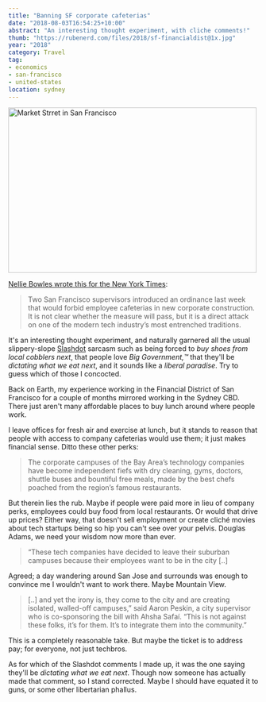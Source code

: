 ```yaml
---
title: "Banning SF corporate cafeterias"
date: "2018-08-03T16:54:25+10:00"
abstract: "An interesting thought experiment, with cliche comments!"
thumb: "https://rubenerd.com/files/2018/sf-financialdist@1x.jpg"
year: "2018"
category: Travel
tag:
- economics
- san-francisco
- united-states
location: sydney
---
```

<p><img src="https://rubenerd.com/files/2018/sf-financialdist@1x.jpg" srcset="https://rubenerd.com/files/2018/sf-financialdist@1x.jpg 1x, https://rubenerd.com/files/2018/sf-financialdist@2x.jpg 2x" alt="Market Strret in San Francisco" style="width:500px; height:333px;" /></p>

[Nellie Bowles wrote this for the New York Times]\:

> Two San Francisco supervisors introduced an ordinance last week that would forbid employee cafeterias in new corporate construction. It is not clear whether the measure will pass, but it is a direct attack on one of the modern tech industry’s most entrenched traditions.

It's an interesting thought experiment, and naturally garnered all the usual slippery-slope [Slashdot] sarcasm such as being forced to *buy shoes from local cobblers next*, that people love *Big Government,&trade;* that they'll be *dictating what we eat next*, and it sounds like a *liberal paradise*. Try to guess which of those I concocted.

Back on Earth, my experience working in the Financial District of San Francisco for a couple of months mirrored working in the Sydney CBD. There just aren't many affordable places to buy lunch around where people work.

I leave offices for fresh air and exercise at lunch, but it stands to reason that people with access to company cafeterias would use them; it just makes financial sense. Ditto these other perks:

> The corporate campuses of the Bay Area’s technology companies have become independent fiefs with dry cleaning, gyms, doctors, shuttle buses and bountiful free meals, made by the best chefs poached from the region’s famous restaurants.

But therein lies the rub. Maybe if people were paid more in lieu of company perks, employees could buy food from local restaurants. Or would that drive up prices? Either way, that doesn't sell employment or create cliché movies about tech startups being so hip you can't see over your pelvis. Douglas Adams, we need your wisdom now more than ever.

> “These tech companies have decided to leave their suburban campuses because their employees want to be in the city [..]

Agreed; a day wandering around San Jose and surrounds was enough to convince me I wouldn't want to work there. Maybe Mountain View.

> [..] and yet the irony is, they come to the city and are creating isolated, walled-off campuses,” said Aaron Peskin, a city supervisor who is co-sponsoring the bill with Ahsha Safaí. “This is not against these folks, it’s for them. It’s to integrate them into the community.”

This is a completely reasonable take. But maybe the ticket is to address pay; for everyone, not just techbros.
 
As for which of the Slashdot comments I made up, it was the one saying they'll be *dictating what we eat next*. Though now someone has actually made that comment, so I stand corrected. Maybe I should have equated it to guns, or some other libertarian phallus.

[Slashdot]: https://news.slashdot.org/story/18/07/31/2223201/san-francisco-officials-are-planning-to-ban-corporate-cafeterias-force-tech-workers-to-eat-out-at-local-restaurants
[Nellie Bowles wrote this for the New York Times]: https://www.nytimes.com/2018/07/31/technology/san-francisco-tech-free-lunch.html

